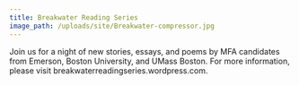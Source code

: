 ```yaml
---
title: Breakwater Reading Series
image_path: /uploads/site/Breakwater-compressor.jpg
---
```



Join us for a night of new stories, essays, and poems by MFA candidates from Emerson, Boston University, and UMass Boston. For more information, please visit breakwaterreadingseries.wordpress.com.